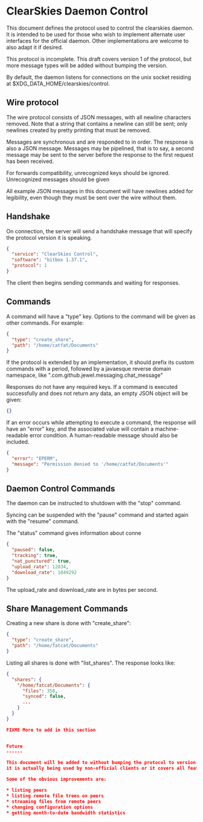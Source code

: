 ClearSkies Daemon Control
=========================

This document defines the protocol used to control the clearskies daemon.
It is intended to be used for those who wish to implement alternate user
interfaces for the official daemon.  Other implementations are welcome to also
adapt it if desired.

This protocol is incomplete.  This draft covers version 1 of the protocol, but
more message types will be added without bumping the version.

By default, the daemon listens for connections on the unix socket residing at
$XDG_DATA_HOME/clearskies/control.


Wire protocol
-------------

The wire protocol consists of JSON messages, with all newline characters
removed.  Note that a string that contains a newline can still be sent; only
newlines created by pretty printing that must be removed.

Messages are synchronous and are responded to in order.  The response is also a
JSON message.  Messages may be pipelined, that is to say, a second message may
be sent to the server before the response to the first request has been
received.

For forwards compatibility, unrecognized keys should be ignored.  Unrecognized
messages should be given 

All example JSON messages in this document will have newlines added for
legibility, even though they must be sent over the wire without them.


Handshake
---------

On connection, the server will send a handshake message that will specify the
protocol version it is speaking.

```json
{
  "service": "ClearSkies Control",
  "software": "bitbox 1.37.1",
  "protocol": 1
}
```

The client then begins sending commands and waiting for responses.


Commands
--------

A command will have a "type" key.  Options to the command will be given as
other commands.  For example:

```json
{
  "type": "create_share",
  "path": "/home/catfat/Documents"
}
```

If the protocol is extended by an implementation, it should prefix its custom
commands with a period, followed by a javaesque reverse domain namespace, like
".com.github.jewel.messaging.chat_message"

Responses do not have any required keys.  If a command is executed successfully
and does not return any data, an empty JSON object will be given:

```json
{}
```

If an error occurs while attempting to execute a command, the response will
have an "error" key, and the associated value will contain a machine-readable
error condition.  A human-readable message should also be included.

```json
{
  "error": "EPERM",
  "message": "Permission denied to '/home/catfat/Documents'"
}
```


Daemon Control Commands
-----------------------

The daemon can be instructed to shutdown with the "stop" command.

Syncing can be suspended with the "pause" command and started again with the
"resume" command.

The "status" command gives information about conne

```json
{
  "paused": false,
  "tracking": true,
  "nat_punctured": true,
  "upload_rate": 12834,
  "download_rate": 1049292
}
```

The upload_rate and download_rate are in bytes per second.


Share Management Commands
-------------------------

Creating a new share is done with "create_share":

```json
{
  "type": "create_share",
  "path": "/home/fatcat/Documents"
}
```

Listing all shares is done with "list_shares".  The response looks like:
```json
{
  "shares": {
    "/home/fatcat/Documents": {
      "files": 350,
      "synced": false,
      ...
    }
  }
}

FIXME More to add in this section


Future
------

This document will be added to without bumping the protocol to version 2 until
it is actually being used by non-official clients or it covers all features.

Some of the obvious improvements are:

* listing peers
* listing remote file trees on peers
* streaming files from remote peers
* changing configuration options
* getting month-to-date bandwidth statistics
